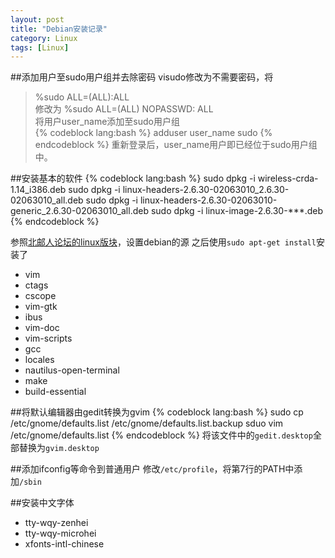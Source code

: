 ```yaml
---
layout: post
title: "Debian安装记录"
category: Linux
tags: [Linux]
---
```

##添加用户至sudo用户组并去除密码
visudo修改为不需要密码，将
>%sudo ALL=(ALL):ALL  
修改为
>%sudo ALL=(ALL) NOPASSWD: ALL  
将用户user_name添加至sudo用户组  
{% codeblock lang:bash %}
adduser user_name sudo
{% endcodeblock %}
重新登录后，user_name用户即已经位于sudo用户组中。  
<!--more-->
##安装基本的软件
{% codeblock lang:bash %}
sudo dpkg -i wireless-crda-1.14_i386.deb
sudo dpkg -i linux-headers-2.6.30-02063010_2.6.30-02063010_all.deb
sudo dpkg -i linux-headers-2.6.30-02063010-generic_2.6.30-02063010_all.deb
sudo dpkg -i linux-image-2.6.30-***.deb
{% endcodeblock %}

参照[北邮人论坛的linux版块][label1]，设置debian的源
之后使用`sudo apt-get install`安装了
* vim
* ctags
* cscope
* vim-gtk
* ibus
* vim-doc
* vim-scripts
* gcc
* locales
* nautilus-open-terminal
* make
* build-essential

##将默认编辑器由gedit转换为gvim
{% codeblock lang:bash %}
sudo cp /etc/gnome/defaults.list /etc/gnome/defaults.list.backup
sduo vim /etc/gnome/defaults.list
{% endcodeblock %}
将该文件中的`gedit.desktop`全部替换为`gvim.desktop`

##添加ifconfig等命令到普通用户
修改`/etc/profile`，将第7行的PATH中添加`/sbin`

##安装中文字体
* tty-wqy-zenhei
* tty-wqy-microhei
* xfonts-intl-chinese

[label1]:http://bbs.byr.cn/#!article/Linux/82799
